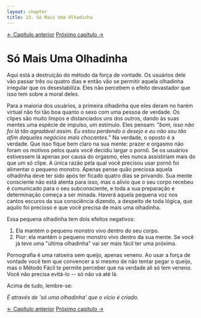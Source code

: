 ```yaml
---
layout: chapter
title: 23. Só Mais Uma Olhadinha 
---
```


<div class="pagination-selector">
<a href="22-o-periodo-de-abstinencia.html" class="chapter-btn">&larr; Capítulo anterior</a>
<a href="24-sera-que-vai-ser-mais-dificil-pra-mim.html" class="chapter-btn">Próximo capítulo &#8594;</a>
</div>

# Só Mais Uma Olhadinha

Aqui está a destruição do método da força de vontade. Os usuários dele vão passar três ou quatro dias e então vão se permitir aquela olhadinha irregular que os desestabiliza. Eles não percebem o efeito devastador que isso tem sobre a moral deles.

Para a maioria dos usuários, a primeira olhadinha que eles deram no harém virtual não foi tão boa quanto o sexo com uma pessoa de verdade. Os clipes são muito limpos e distanciados uns dos outros, dando às suas mentes uma espécie de impulso, um estímulo. Eles pensam: "*bom, isso não foi lá tão agradável assim. Eu estou perdendo o desejo e eu não sou tão afim daqueles negócios mais chocantes.*" Na verdade, o oposto é a verdade. Que isso fique bem claro na sua mente: prazer e orgasmo não foram os motivos pelos quais você decidiu largar o pornô. Se os usuários estivessem lá apenas por causa do orgasmo, eles nunca assistiriam mais do que um só clipe. A única razão pela qual você precisou usar pornô foi alimentar o pequeno monstro. Apenas pense quão preciosa aquela olhadinha deve ter sido após ter ficado quatro dias se privando. Sua mente consciente não está atenta para isso, mas o alívio que o seu corpo recebeu é comunicado para o seu subconsciente, e toda a sua preparação e determinação começa a ser minada. Haverá aquela pequena voz nos cantos escuros da sua consciência dizendo, a despeito de toda lógica, que aquilo foi precioso e que você precisa de mais uma olhadinha.

Essa pequena olhadinha tem dois efeitos negativos:

1. Ela mantém o pequeno monstro vivo dentro do seu corpo.
2. Pior: ela mantém o pequeno monstro vivo dentro da sua mente. Se você já teve uma "última olhadinha" vai ser mais fácil ter uma próxima.

Pornografia é uma ratoeira sem queijo, apenas veneno. Ao usar a força de vontade você tem que convencer a si mesmo de não tentar pegar o queijo, mas o Método Fácil te permite perceber que na verdade ali só tem veneno. Você não precisa evitá-lo -- só não vá até lá.

Acima de tudo, lembre-se:

*É através de 'só uma olhadinha' que o vício é criado.*

<div class="pagination-selector">
<a href="22-o-periodo-de-abstinencia.html" class="chapter-btn">&larr; Capítulo anterior</a>
<a href="24-sera-que-vai-ser-mais-dificil-pra-mim.html" class="chapter-btn">Próximo capítulo &#8594;</a>
</div>

